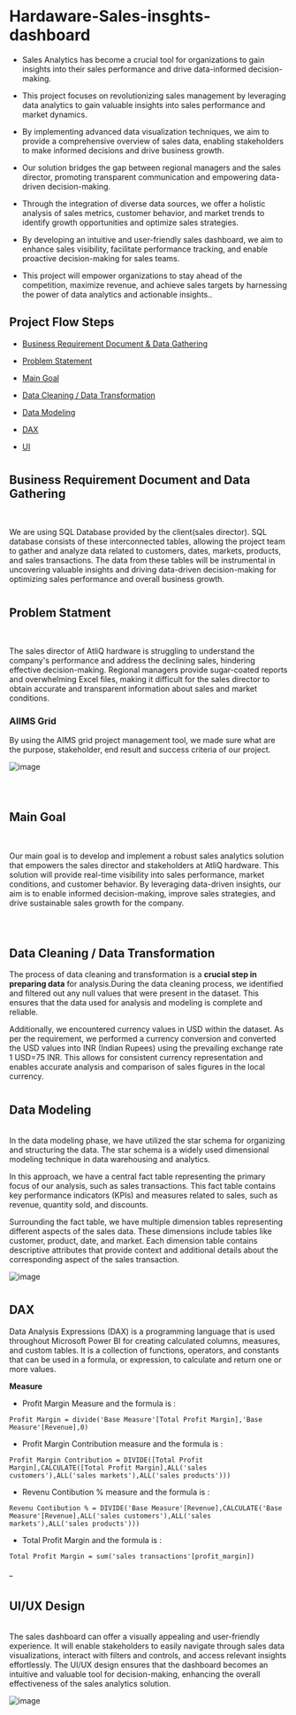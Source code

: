 # Hardaware-Sales-insghts-dashboard

+ Sales Analytics has become a crucial tool for organizations to gain insights into their sales performance and drive data-informed decision-making.
  
+ This project focuses on revolutionizing sales management by leveraging data analytics to gain valuable insights into sales performance and market dynamics.

+ By implementing advanced data visualization techniques, we aim to provide a comprehensive overview of sales data, enabling stakeholders to make informed decisions and drive business growth.

+ Our solution bridges the gap between regional managers and the sales director, promoting transparent communication and empowering data-driven decision-making.

+ Through the integration of diverse data sources, we offer a holistic analysis of sales metrics, customer behavior, and market trends to identify growth opportunities and optimize sales strategies.

+ By developing an intuitive and user-friendly sales dashboard, we aim to enhance sales visibility, facilitate performance tracking, and enable proactive decision-making for sales teams.

+ This project will empower organizations to stay ahead of the competition, maximize revenue, and achieve sales targets by harnessing the power of data analytics and actionable insights..
## Project Flow Steps 

* <p><a href="#link1">Business Requirement Document & Data Gathering</a></p>
* <p><a href="#link2">Problem Statement</a></p>
* <p><a href="#link3">Main Goal</a></p>
* <p><a href="#link4">Data Cleaning / Data Transformation</a></p>
* <p><a href="#link5">Data Modeling</a></p>
* <p><a href="#link6">DAX</a></p>
* <p><a href="#link7">UI</a></p>

# <h2 id="link1">Business Requirement Document and Data Gathering</h2>
<br>

We are  using SQL Database provided by the client(sales director). SQL database consists of these interconnected tables, allowing the project team to gather and analyze data related to customers, dates, markets, products, and sales transactions. The data from these tables will be instrumental in uncovering valuable insights and driving data-driven decision-making for optimizing sales performance and overall business growth.

# <h2 id="link2">Problem Statment</h2>
<br>

The sales director of AtliQ hardware is struggling to understand the company's performance and address the declining sales, hindering effective decision-making.
Regional managers provide sugar-coated reports and overwhelming Excel files, making it difficult for the sales director to obtain accurate and transparent information about sales and market conditions.
<br>
 ### AIIMS Grid
  By using the AIMS grid project management tool, we made sure what are the purpose, stakeholder, end result and success criteria of our project.
  
  ![image](Images/AIMS.jpg)

  <br>

# <h2 id="link3">Main Goal</h2>
<br>

Our main goal is to develop and implement a robust sales analytics solution that empowers the sales director and stakeholders at AtliQ hardware. This solution will provide real-time visibility into sales performance, market conditions, and customer behavior. By leveraging data-driven insights, our aim is to enable informed decision-making, improve sales strategies, and drive sustainable sales growth for the company.

<br>

# <h2 id="link4">Data Cleaning / Data Transformation</h2>

The process of data cleaning and transformation is a __crucial step in preparing data__ for analysis.During the data cleaning process, we identified and filtered out any null values that were present in the dataset. This ensures that the data used for analysis and modeling is complete and reliable.

Additionally, we encountered currency values in USD within the dataset. As per the requirement, we performed a currency conversion and converted the USD values into INR (Indian Rupees) using the prevailing exchange rate 1 USD=75 INR. This allows for consistent currency representation and enables accurate analysis and comparison of sales figures in the local currency.
<br>
# <h2 id="link5">Data Modeling</h2>
<br>
In the data modeling phase, we have utilized the star schema for organizing and structuring the data. The star schema is a widely used dimensional modeling technique in data warehousing and analytics.

In this approach, we have a central fact table representing the primary focus of our analysis, such as sales transactions. This fact table contains key performance indicators (KPIs) and measures related to sales, such as revenue, quantity sold, and discounts.

Surrounding the fact table, we have multiple dimension tables representing different aspects of the sales data. These dimensions include tables like customer, product, date, and market. Each dimension table contains descriptive attributes that provide context and additional details about the corresponding aspect of the sales transaction.

![image](Images/Data_Modelling.PNG)


# <h2 id="link6">DAX</h2>

Data Analysis Expressions (DAX) is a programming language that is used throughout Microsoft Power BI for creating calculated columns, measures, and custom tables. It is a collection of functions, operators, and constants that can be used in a formula, or expression, to calculate and return one or more values.

__Measure__

* Profit Margin Measure and the formula is : 
```
Profit Margin = divide('Base Measure'[Total Profit Margin],'Base Measure'[Revenue],0)
```

* Profit Margin Contribution measure and the formula is :

```
Profit Margin Contribution = DIVIDE([Total Profit Margin],CALCULATE([Total Profit Margin],ALL('sales customers'),ALL('sales markets'),ALL('sales products')))
```
* Revenu Contibution % measure and the formula is :

```
Revenu Contibution % = DIVIDE('Base Measure'[Revenue],CALCULATE('Base Measure'[Revenue],ALL('sales customers'),ALL('sales markets'),ALL('sales products')))
```

* Total Profit Margin and the formula is :
```
Total Profit Margin = sum('sales transactions'[profit_margin])
```
 
 _ 
<br>

# <h2 id="link7">UI/UX Design</h2>
<br>
The sales dashboard can offer a visually appealing and user-friendly experience. It will enable stakeholders to easily navigate through sales data visualizations, interact with filters and controls, and access relevant insights effortlessly. The UI/UX design ensures that the dashboard becomes an intuitive and valuable tool for decision-making, enhancing the overall effectiveness of the sales analytics solution.



![image](Images/Hardware_sales_Insights.PNG)
<br>
